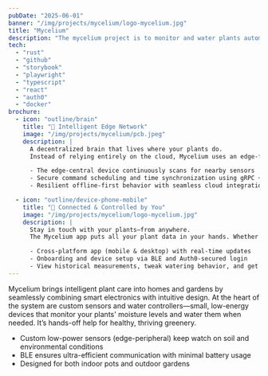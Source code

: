 ```yaml
---
pubDate: "2025-06-01"
banner: "/img/projects/mycelium/logo-mycelium.jpg"
title: "Mycelium"
description: "The mycelium project is to monitor and water plants automatically in house holds and gardens"
tech:
  - "rust"
  - "github"
  - "storybook"
  - "playwright"
  - "typescript"
  - "react"
  - "auth0"
  - "docker"
brochure:
  - icon: "outline/brain"
    title: "🧠 Intelligent Edge Network"
    image: "/img/projects/mycelium/pcb.jpeg"
    description: |
      A decentralized brain that lives where your plants do.
      Instead of relying entirely on the cloud, Mycelium uses an edge-focused architecture. A central edge device (edge-central) collects sensor data, schedules watering events, and only syncs with the backend when necessary—saving bandwidth and increasing privacy and responsiveness.

      - The edge-central device continuously scans for nearby sensors
      - Secure command scheduling and time synchronization using gRPC + JWT
      - Resilient offline-first behavior with seamless cloud integration

  - icon: "outline/device-phone-mobile"
    title: "📱 Connected & Controlled by You"
    image: "/img/projects/mycelium/logo-mycelium.jpg"
    description: |
      Stay in touch with your plants—from anywhere.
      The Mycelium app puts all your plant data in your hands. Whether you’re naming your fern or adjusting watering schedules, the app speaks to the backend (and indirectly to your garden), making plant care smart and personal.

      - Cross-platform app (mobile & desktop) with real-time updates
      - Onboarding and device setup via BLE and Auth0-secured login
      - View historical measurements, tweak watering behavior, and get smart insights
---
```


Mycelium brings intelligent plant care into homes and gardens by seamlessly combining smart electronics with intuitive design. At the heart of the system are custom sensors and water controllers—small, low-energy devices that monitor your plants' moisture levels and water them when needed. It’s hands-off help for healthy, thriving greenery.

- Custom low-power sensors (edge-peripheral) keep watch on soil and environmental conditions
- BLE ensures ultra-efficient communication with minimal battery usage
- Designed for both indoor pots and outdoor gardens
